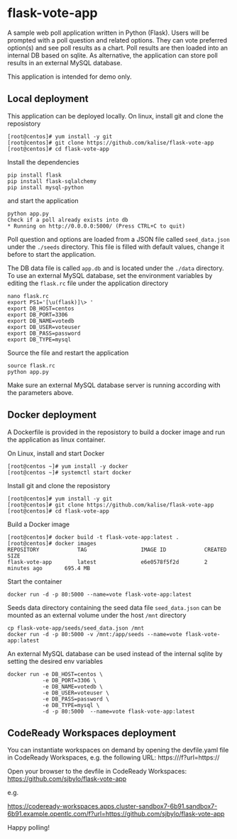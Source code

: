 # flask-vote-app
A sample web poll application written in Python (Flask).
Users will be prompted with a poll question and related options. They can vote preferred option(s) and see poll results as a chart. Poll results are then loaded into an internal DB based on sqlite. As alternative, the application can store poll results in an external MySQL database.

This application is intended for demo only.

## Local deployment
This application can be deployed locally. On linux, install git and clone the reposistory

    [root@centos]# yum install -y git
    [root@centos]# git clone https://github.com/kalise/flask-vote-app
    [root@centos]# cd flask-vote-app

Install the dependencies

    pip install flask
    pip install flask-sqlalchemy
    pip install mysql-python

and start the application

    python app.py
    Check if a poll already exists into db
    * Running on http://0.0.0.0:5000/ (Press CTRL+C to quit)

Poll question and options are loaded from a JSON file called ``seed_data.json`` under the ``./seeds`` directory. This file is filled with default values, change it before to start the application.

The DB data file is called ``app.db`` and is located under the ``./data`` directory. To use an external MySQL database, set the environment variables by editing the ``flask.rc`` file under the application directory

    nano flask.rc
    export PS1='[\u(flask)]\> '
    export DB_HOST=centos
    export DB_PORT=3306
    export DB_NAME=votedb
    export DB_USER=voteuser
    export DB_PASS=password
    export DB_TYPE=mysql

Source the file and restart the application

    source flask.rc
    python app.py

Make sure an external MySQL database server is running according with the parameters above.

## Docker deployment
A Dockerfile is provided in the reposistory to build a docker image and run the application as linux container.

On Linux, install and start Docker

    [root@centos ~]# yum install -y docker
    [root@centos ~]# systemctl start docker

Install git and clone the reposistory

    [root@centos]# yum install -y git
    [root@centos]# git clone https://github.com/kalise/flask-vote-app
    [root@centos]# cd flask-vote-app

Build a Docker image

    [root@centos]# docker build -t flask-vote-app:latest .
    [root@centos]# docker images
    REPOSITORY            TAG                 IMAGE ID            CREATED             SIZE
    flask-vote-app        latest              e6e0578f5f2d        2 minutes ago       695.4 MB

Start the container

    docker run -d -p 80:5000 --name=vote flask-vote-app:latest

Seeds data directory containing the seed data file ``seed_data.json`` can be mounted as an external volume under the host ``/mnt`` directory

    cp flask-vote-app/seeds/seed_data.json /mnt
    docker run -d -p 80:5000 -v /mnt:/app/seeds --name=vote flask-vote-app:latest

An external MySQL database can be used instead of the internal sqlite by setting the desired env variables

    docker run -e DB_HOST=centos \
               -e DB_PORT=3306 \
               -e DB_NAME=votedb \
               -e DB_USER=voteuser \
               -e DB_PASS=password \
               -e DB_TYPE=mysql \
               -d -p 80:5000  --name=vote flask-vote-app:latest

## CodeReady Workspaces deployment

You can instantiate workspaces on demand by opening the devfile.yaml file in CodeReady Workspaces, e.g. the following URL: https://<CheHost>/f?url=https://<GitRepository>

Open your browser to the devfile in CodeReady Workspaces: https://github.com/sjbylo/flask-vote-app

e.g.

https://codeready-workspaces.apps.cluster-sandbox7-6b91.sandbox7-6b91.example.opentlc.com/f?url=https://github.com/sjbylo/flask-vote-app

Happy polling!


